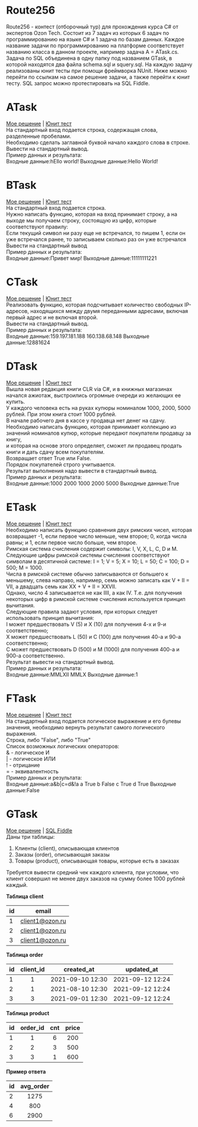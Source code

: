 # Route256  
Route256 - контест (отборочный тур) для прохождения курса C# от экспертов Ozon Tech. Состоит из 7 задач из которых 6 задач по программированию на языке C# и 1 задача по базам данных. Каждое название задачи по программированию на платформе соответствует названию класса в данном проекте, например задача A = ATask.cs. Задача по SQL объединена в одну папку под названием GTask, в которой находятся два файла schema.sql и squery.sql. На каждую задачу реализованы юнит тесты при помощи фреймворка NUnit. Ниже можно перейти по ссылкам на самое решение задачи, а также перейти к юнит тесту. SQL запрос можно протестировать на SQL Fiddle.
# ATask  
[Мое решение](https://github.com/KeST3107/Route256/blob/main/Route256/Tasks/ATask.cs "Решение задачи") | [Юнит тест](https://github.com/KeST3107/Route256/blob/main/Route256/Test/TaskTest.cs#L10 "Тест")   
На стандартный вход подается строка, содержащая слова, разделенные пробелами.   
Необходимо сделать заглавной буквой начало каждого слова в строке.  
Вывести на стандартный вывод.  
Пример данных и результата:   
Входные данные:hEllo world! Выходные данные:Hello World!
# BTask  
[Мое решение](https://github.com/KeST3107/Route256/blob/main/Route256/Tasks/BTask.cs "Решение задачи") | [Юнит тест](https://github.com/KeST3107/Route256/blob/main/Route256/Test/TaskTest.cs#L27 "Тест")  
На стандартный вход подается строка.  
Нужно написать функцию, которая на вход принимает строку, а на выходе мы получаем строку, состоящую из цифр, которые соответствуют правилу:  
Если текущий символ ни разу еще не встречался, то пишем 1, если он уже встречался ранее, то записываем сколько раз он уже встречался  
Вывести на стандартный вывод   
Пример данных и результата:   
Входные данные:Привет мир! Выходные данные:11111111221   
# CTask  
[Мое решение](https://github.com/KeST3107/Route256/blob/main/Route256/Tasks/CTask.cs "Решение задачи") | [Юнит тест](https://github.com/KeST3107/Route256/blob/main/Route256/Test/TaskTest.cs#L48 "Тест")  
Реализовать функцию, которая подсчитывает количество свободных IP-адресов, находящихся между двумя переданными адресами, включая первый адрес и не включая второй.  
Вывести на стандартный вывод.  
Пример данных и результата:   
Входные данные:159.197.181.188 160.138.68.148 Выходные данные:12881624  
# DTask  
[Мое решение](https://github.com/KeST3107/Route256/blob/main/Route256/Tasks/DTask.cs "Решение задачи") | [Юнит тест](https://github.com/KeST3107/Route256/blob/main/Route256/Test/TaskTest.cs#L69 "Тест")  
Вышла новая редакция книги CLR via C#, и в книжных магазинах начался ажиотаж, выстроились огромные очереди из желающих ее купить.   
У каждого человека есть на руках купюры номиналом 1000, 2000, 5000 рублей. При этом книга стоит 1000 рублей.  
В начале рабочего дня в кассе у продавца нет денег на сдачу.   
Необходимо написать функцию, которая принимает коллекцию из значений номиналов купюр, которые передают покупатели продавцу за книгу,   
и которая на основе этого определяет, сможет ли продавец продать книги и дать сдачу всем покупателям.   
Возвращает ответ True или False.   
Порядок покупателей строго учитывается.  
Результат выполнения надо вывести в стандартный вывод.   
Пример данных и результата:   
Входные данные:1000 2000 1000 2000 5000 Выходные данные:True    
# ETask   
[Мое решение](https://github.com/KeST3107/Route256/blob/main/Route256/Tasks/ETask.cs "Решение задачи") | [Юнит тест](https://github.com/KeST3107/Route256/blob/main/Route256/Test/TaskTest.cs#L89 "Тест")  
Необходимо написать функцию сравнения двух римских чисел, которая возвращает -1, если первое число меньше, чем второе; 0, когда числа равны; и 1, если первое число больше, чем второе.  
Римская система счисления содержит символы: I, V, X, L, C, D и M.     
Следующие цифры римской системы счисления соответствуют символам в десятичной системе: I = 1; V = 5; X = 10; L = 50; C = 100; D = 500; M = 1000.   
Числа в римской системе обычно записываются от большего к меньшему, слева направо, например, семь можно записать как V + II = VII, а двадцать семь как XX + V + II = XXVII.   
Однако, число 4 записывается не как IIII, а как IV. Т.е. для получения некоторых цифр в римской системе счисления используется принцип вычитания.     
Следующие правила задают условия, при которых следует использовать принцип вычитания:   
I может предшествовать V (5) и X (10) для получения 4-х и 9-и соответственно;    
X может предшествовать L (50) и С (100) для получения 40-а и 90-а соответственно;    
С может предшествовать D (500) и M (1000) для получения 400-а и 900-а соответственно.    
Результат вывести на стандартный вывод.     
Пример данных и результата:   
Входные данные:MMLXII MMLX  Выходные данные:1
# FTask     
[Мое решение](https://github.com/KeST3107/Route256/blob/main/Route256/Tasks/FTask.cs "Решение задачи") | [Юнит тест](https://github.com/KeST3107/Route256/blob/main/Route256/Test/TaskTest.cs#L109 "Тест")  
На стандартный вход подается логическое выражение и его булевы значения, необходимо вернуть результат самого логического выражения.    
Строка, либо "False", либо "True"   
Список возможных логических операторов:   
& - логическое И   
| - логическое ИЛИ   
! - отрицание   
= - эквивалентность   
Пример данных и результата:   
Входные данные:a&b|c=d&!a a True b False c True d True  Выходные данные:False   
# GTask    
[Мое решение](https://github.com/KeST3107/Route256/blob/main/Route256/Tasks/GTask "Решение задачи") | [SQL Fiddle](http://sqlfiddle.com/#!17/c2c8a/1 "Тест")  
Даны три таблицы:   

1. Клиенты (client), описывающая клиентов   
2. Заказы (order), описывающая заказы   
3. Товары (product), описывающая товары, которые есть в заказах   

Требуется вывести средний чек каждого клиента, при условии, что клиент совершил не менее двух заказов на сумму более 1000 рублей каждый.

**Таблица client**  

| id       | email                |
| ------------- |:------------------:|
| 1  | client1@ozon.ru |
| 2  | client1@ozon.ru |
| 3  | client1@ozon.ru |   

**Таблица order**   

|id|	client_id |	created_at |	updated_at |
|----|:----:|:---------------------:|:----------------------:|
|1 |	1 |	2021-09-10 12:30 |	2021-09-12 12:24|
|2 |	1 |	2021-08-10 12:30 |	2021-09-12 12:24|
|3 |	3 |	2021-09-01 12:30 |	2021-09-12 12:24|

**Таблица product**

| id | order_id|	cnt | price |
|----|:----:|:---------------------:|:----------------------:|
|1|	1 |	6 |	200|
|2 |	2 |	3 |	500|
|3 |	3 |	1 |	600|

**Пример ответа**

|id |	avg_order|
|----|:----:|
|2 |	1275|
|4 |	800|
|6 |	2900|
